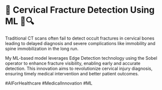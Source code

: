 # 🚀 Cervical Fracture Detection Using ML 🧠🔍

Traditional CT scans often fail to detect occult fractures in cervical bones  leading to delayed diagnosis and severe complications like immobility and spine immobilization in the long run.

My ML-based model leverages Edge Detection technology using the Sobel operator to enhance fracture visibility, enabling early and accurate detection. This innovation aims to revolutionize cervical injury diagnosis, ensuring timely medical intervention and better patient outcomes.

#AIForHealthcare #MedicalInnovation #ML
